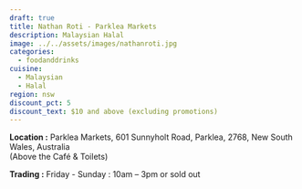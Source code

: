 ```yaml
---
draft: true
title: Nathan Roti - Parklea Markets
description: Malaysian Halal
image: ../../assets/images/nathanroti.jpg
categories:
  - foodanddrinks
cuisine:
  - Malaysian
  - Halal
region: nsw
discount_pct: 5
discount_text: $10 and above (excluding promotions)
---
```


**Location :** Parklea Markets, 601 Sunnyholt Road, Parklea, 2768, New South Wales, Australia\
(Above the Café & Toilets)

**Trading :** Friday - Sunday : 10am – 3pm or sold out
